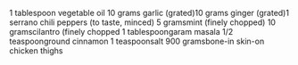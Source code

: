 1 tablespoon
vegetable oil 10 grams
garlic (grated)10 grams
ginger (grated)1
serrano chili peppers (to taste, minced)
5 gramsmint (finely chopped)
10 gramscilantro (finely chopped
1 tablespoongaram masala
1/2 teaspoonground cinnamon
1 teaspoonsalt
900 gramsbone-in skin-on chicken thighs
